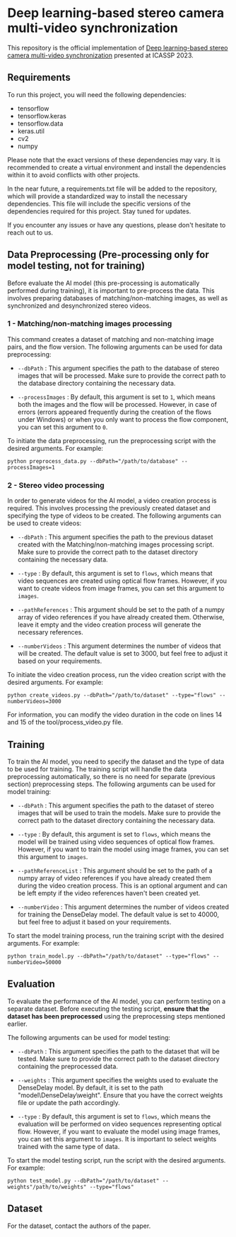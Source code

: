 # Deep learning-based stereo camera multi-video synchronization

This repository is the official implementation of [Deep learning-based stereo camera multi-video synchronization](https://arxiv.org/abs/2303.12916) presented at ICASSP 2023.


## Requirements

To run this project, you will need the following dependencies:

- tensorflow
- tensorflow.keras
- tensorflow.data
- keras.util
- cv2
- numpy

Please note that the exact versions of these dependencies may vary. It is recommended to create a virtual environment and install the dependencies within it to avoid conflicts with other projects.

In the near future, a requirements.txt file will be added to the repository, which will provide a standardized way to install the necessary dependencies. This file will include the specific versions of the dependencies required for this project. Stay tuned for updates.

If you encounter any issues or have any questions, please don't hesitate to reach out to us.


## Data Preprocessing (Pre-processing only for model testing, not for training)
Before evaluate the AI model (this pre-processing is automatically performed during training), it is important to pre-process the data. This involves preparing databases of matching/non-matching images, as well as synchronized and desynchronized stereo videos. 

### 1 - Matching/non-matching images processing
This command creates a dataset of matching and non-matching image pairs, and the flow version. The following arguments can be used for data preprocessing:

- `--dbPath` : This argument specifies the path to the database of stereo images that will be processed. Make sure to provide the correct path to the database directory containing the necessary data.

- `--processImages` : By default, this argument is set to `1`, which means both the images and the flow will be processed. However, in case of errors (errors appeared frequently during the creation of the flows under Windows) or when you only want to process the flow component, you can set this argument to `0`.

To initiate the data preprocessing, run the preprocessing script with the desired arguments. For example:
```images processing
python preprocess_data.py --dbPath="/path/to/database" --processImages=1
```

### 2 - Stereo video processing

In order to generate videos for the AI model, a video creation process is required. This involves processing the previously created dataset and specifying the type of videos to be created. The following arguments can be used to create videos:

- `--dbPath` : This argument specifies the path to the previous dataset created with the Matching/non-matching images processing script. Make sure to provide the correct path to the dataset directory containing the necessary data.

- `--type` : By default, this argument is set to `flows`, which means that video sequences are created using optical flow frames. However, if you want to create videos from image frames, you can set this argument to `images`.

- `--pathReferences` : This argument should be set to the path of a numpy array of video references if you have already created them. Otherwise, leave it empty and the video creation process will generate the necessary references.

- `--numberVideos` : This argument determines the number of videos that will be created. The default value is set to 3000, but feel free to adjust it based on your requirements.

To initiate the video creation process, run the video creation script with the desired arguments. For example:
```video processing
python create_videos.py --dbPath="/path/to/dataset" --type="flows" --numberVideos=3000
```

For information, you can modify the video duration in the code on lines 14 and 15 of the tool/process_video.py file.

## Training

To train the AI model, you need to specify the dataset and the type of data to be used for training. The training script will handle the data preprocessing automatically, so there is no need for separate (previous section) preprocessing steps. The following arguments can be used for model training:

- `--dbPath` : This argument specifies the path to the dataset of stereo images that will be used to train the models. Make sure to provide the correct path to the dataset directory containing the necessary data.

- `--type` : By default, this argument is set to `flows`, which means the model will be trained using video sequences of optical flow frames. However, if you want to train the model using image frames, you can set this argument to `images`.

- `--pathReferenceList` : This argument should be set to the path of a numpy array of video references if you have already created them during the video creation process. This is an optional argument and can be left empty if the video references haven't been created yet.

- `--numberVideo` : This argument determines the number of videos created for training the DenseDelay model. The default value is set to 40000, but feel free to adjust it based on your requirements.

To start the model training process, run the training script with the desired arguments. For example:
```training
python train_model.py --dbPath="/path/to/dataset" --type="flows" --numberVideo=50000
```


## Evaluation

To evaluate the performance of the AI model, you can perform testing on a separate dataset. Before executing the testing script, **ensure that the dataset has been preprocessed** using the preprocessing steps mentioned earlier.

The following arguments can be used for model testing:

- `--dbPath` : This argument specifies the path to the dataset that will be tested. Make sure to provide the correct path to the dataset directory containing the preprocessed data.

- `--weights` : This argument specifies the weights used to evaluate the DenseDelay model. By default, it is set to the path "model\DenseDelay\weight". Ensure that you have the correct weights file or update the path accordingly.

- `--type` : By default, this argument is set to `flows`, which means the evaluation will be performed on video sequences representing optical flow. However, if you want to evaluate the model using image frames, you can set this argument to `images`. It is important to select weights trained with the same type of data.

To start the model testing script, run the script with the desired arguments. For example:
```testing
python test_model.py --dbPath="/path/to/dataset" --weights"/path/to/weights" --type="flows"
```

## Dataset
For the dataset, contact the authors of the paper.

